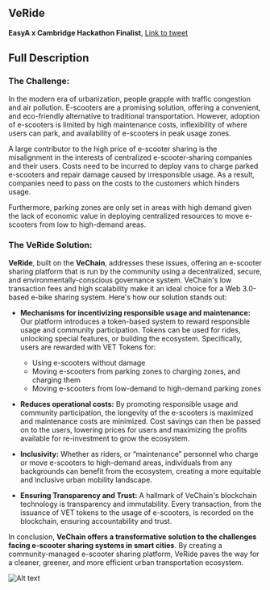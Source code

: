 ## VeRide
**EasyA x Cambridge Hackathon Finalist**, 
[Link to tweet](https://twitter.com/easya_app/status/1769388929365496193/video/2)


## Full Description

### The Challenge:
In the modern era of urbanization, people grapple with traffic congestion and air pollution. E-scooters are a promising solution, offering a convenient, and eco-friendly alternative to traditional transportation. However, adoption of e-scooters is limited by high maintenance costs, inflexibility of where users can park, and availability of e-scooters in peak usage zones.

A large contributor to the high price of e-scooter sharing is the misalignment in the interests of centralized e-scooter-sharing companies and their users. Costs need to be incurred to deploy vans to charge parked e-scooters and repair damage caused by irresponsible usage. As a result, companies need to pass on the costs to the customers which hinders usage.

Furthermore, parking zones are only set in areas with high demand given the lack of economic value in deploying centralized resources to move e-scooters from low to high-demand areas.

### The VeRide Solution:
**VeRide**, built on the **VeChain**, addresses these issues, offering an e-scooter sharing platform that is run by the community using a decentralized, secure, and environmentally-conscious governance system. VeChain's low transaction fees and high scalability make it an ideal choice for a Web 3.0-based e-bike sharing system. Here's how our solution stands out:

- **Mechanisms for incentivizing responsible usage and maintenance:** Our platform introduces a token-based system to reward responsible usage and community participation. Tokens can be used for rides, unlocking special features, or building the ecosystem. Specifically, users are rewarded with VET Tokens for:
  - Using e-scooters without damage
  - Moving e-scooters from parking zones to charging zones, and charging them
  - Moving e-scooters from low-demand to high-demand parking zones

- **Reduces operational costs:** By promoting responsible usage and community participation, the longevity of the e-scooters is maximized and maintenance costs are minimized. Cost savings can then be passed on to the users, lowering prices for users and maximizing the profits available for re-investment to grow the ecosystem.

- **Inclusivity:** Whether as riders, or “maintenance” personnel who charge or move e-scooters to high-demand areas, individuals from any backgrounds can benefit from the ecosystem, creating a more equitable and inclusive urban mobility landscape.

- **Ensuring Transparency and Trust:** A hallmark of VeChain's blockchain technology is transparency and immutability. Every transaction, from the issuance of VET tokens to the usage of e-scooters, is recorded on the blockchain, ensuring accountability and trust.

In conclusion, **VeChain offers a transformative solution to the challenges facing e-scooter sharing systems in smart cities**. By creating a community-managed e-scooter sharing platform, VeRide paves the way for a cleaner, greener, and more efficient urban transportation ecosystem.

![Alt text](/static/demo.gif)
